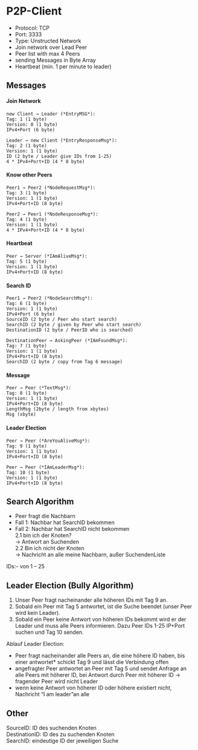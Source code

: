 # P2P-Client

- Protocol: TCP
- Port: 3333
- Type: Unstructed Network
- Join network over Lead Peer
- Peer list with max 4 Peers
- sending Messages in Byte Array
- Heartbeat (min. 1 per minute to leader)

## Messages

#### Join Network
```
new Client → Leader (*EntryMSG*):    
Tag: 1 (1 byte)  
Version: 0 (1 byte)  
IPv4+Port (6 byte)  
```
```
Leader → new Client (*EntryResponseMsg*):   
Tag: 2 (1 byte)  
Version: 1 (1 byte)  
ID (2 byte / Leader give IDs from 1-25)  
4 * IPv4+Port+ID (4 * 8 byte)  
```
#### Know other Peers
```
Peer1 → Peer2 (*NodeRequestMsg*):  
Tag: 3 (1 byte)  
Version: 1 (1 byte)  
IPv4+Port+ID (8 byte)  
```
```
Peer2 → Peer1 (*NodeResponseMsg*):  
Tag: 4 (1 byte)  
Version: 1 (1 byte)  
4 * IPv4+Port+ID (4 * 8 byte)  
```
#### Heartbeat
```
Peer → Server (*IAmAliveMsg*):  
Tag: 5 (1 byte)  
Version: 1 (1 byte)  
IPv4+Port+ID (8 byte)  
```
#### Search ID
```
Peer1 → Peer2 (*NodeSearchMsg*):  
Tag: 6 (1 byte)  
Version: 1 (1 byte)  
IPv4+Port (6 byte)  
SourceID (2 byte / Peer who start search)  
SearchID (2 byte / given by Peer who start search)  
DestinationID (2 byte / PeerID who is searched)  
```
```
DestinationPeer → AskingPeer (*IAmFoundMsg*):  
Tag: 7 (1 byte)  
Version: 1 (1 byte)  
IPv4+Port+ID (8 byte)    
SearchID (2 byte / copy from Tag 6 message)  
```
#### Message
```
Peer → Peer (*TextMsg*):   
Tag: 8 (1 byte)  
Version: 1 (1 byte)  
IPv4+Port+ID (8 byte)  
LengthMsg (2byte / length from xbytes)  
Msg (xbyte)  
```
#### Leader Election
```
Peer → Peer (*AreYouAliveMsg*):  
Tag: 9 (1 byte)  
Version: 1 (1 byte)  
IPv4+Port+ID (8 byte)  
```
```
Peer → Peer (*IAmLeaderMsg*):  
Tag: 10 (1 byte)  
Version: 1 (1 byte)  
IPv4+Port+ID (8 byte)  
```
## Search Algorithm 

- Peer fragt die Nachbarn  
- Fall 1: Nachbar hat SearchID bekommen  
- Fall 2: Nachbar hat SearchID nicht bekommen  
2.1 bin ich der Knoten?  
→ Antwort an Suchenden  
2.2 Bin ich nicht der Knoten  
→ Nachricht an alle meine Nachbarn, außer SuchendenListe  

IDs:- von 1 – 25  

## Leader Election (Bully Algorithm)

1. Unser Peer fragt nacheinander alle höheren IDs mit Tag 9 an.  
2. Sobald ein Peer mit Tag 5 antwortet, ist die Suche beendet (unser Peer wird kein Leader).  
3. Sobald ein Peer keine Antwort von höheren IDs bekommt wird er der Leader und muss alle Peers informieren. Dazu Peer IDs 1-25 IP+Port suchen und Tag 10 senden.  

Ablauf Leader Election:  
- Peer fragt nacheinander alle Peers an, die eine höhere ID haben, bis einer antwortet* schickt Tag 9 und lässt die Verbindung offen  
- angefragter Peer antwortet an Peer mit Tag 5 und sendet Anfrage an alle Peers mit höherer ID, bei Antwort durch Peer mit höherer ID → fragender Peer wird nicht Leader
- wenn keine Antwort von höherer ID oder höhere existiert nicht, Nachricht “I am leader”an alle


## Other  
SourceID: ID des suchenden Knoten  
DestinationID: ID des zu suchenden Knoten  
SearchID: eindeutige ID der jeweiligen Suche  

